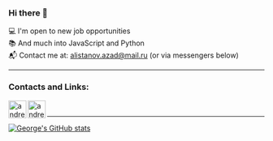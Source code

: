 ### Hi there 👋

💻   I'm open to new job opportunities<br>
📚   And much into JavaScript and Python<br>
📬   Contact me at: alistanov.azad@mail.ru (or via messengers below)

---

### Contacts and Links:

[<img align="left" alt="andreevgeorge | Telegram" width="35px" src="https://img.icons8.com/fluency/48/000000/telegram-app.png" />][telegram]
[<img align="left" alt="andreevgeorge | WhatsApp" width="35px" src="https://img.icons8.com/color/48/000000/whatsapp.png" />][whatsapp]

<br>

---
[![George's GitHub stats](https://github-readme-stats.vercel.app/api?username=AzadAlistanov&show_icons=true&theme=radical)](https://github.com/AzadAlistanov/)

[telegram]: https://t.me/alistanov
[whatsapp]: https://wa.me/79640164840
